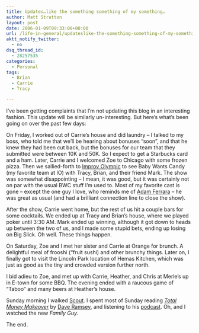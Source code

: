 ```yaml
---
title: Updates…like the something something of my something…
author: Matt Stratton
layout: post
date: 2006-01-09T09:33:00+00:00
url: /life-in-general/updateslike-the-something-something-of-my-something
aktt_notify_twitter:
  - no
dsq_thread_id:
  - 28257535
categories:
  - Personal
tags:
  - Brian
  - Carrie
  - Tracy

---
```

I&#8217;ve been getting complaints that I&#8217;m not updating this blog in an interesting fashion. This update will be similarly un-interesting. But here&#8217;s what&#8217;s been going on over the past few days:

On Friday, I worked out of Carrie&#8217;s house and did laundry &#8211; I talked to my boss, who told me that we&#8217;ll be hearing about bonuses &#8220;soon&#8221;, and that he knew they had been cut back, but the bonuses for our team that they submitted were between 10K and 50K. So I expect to get a Starbucks card and a ham. Later, Carrie and I welcomed Zoe to Chicago with some frozen pizza. Then we sallied-forth to [Improv Olympic][1] to see Baby Wants Candy (my favorite team at IO) with Tracy, Brian, and their friend Mark. The show was somewhat disappointing &#8211; I mean, it was good, but it was certainly not on par with the usual BWC stuff I&#8217;m used to. Most of my favorite cast is gone &#8211; except the one guy I love, who reminds me of [Adam Ferrara][2] &#8211; he was great as usual (and had a brilliant connection line to close the show).

After the show, Carrie went home, but the rest of us hit a couple bars for some cocktails. We ended up at Tracy and Brian&#8217;s house, where we played poker until 3:30 AM. Mark ended up winning, although it got down to heads up between the two of us, and I made some stupid bets, ending up losing on Big Slick. Oh well. These things happen.
  
<img src="https://images.amazon.com/images/P/0785263268.01._BO2,204,203,200_PIsitb-dp-500-arrow,TopRight,45,-64_AA240_SH20_SCLZZZZZZZ_.jpg" alt="" align="left" />
  
On Saturday, Zoe and I met her sister and Carrie at Orange for brunch. A delightful meal of frooshi (&#8220;fruit sushi) and other brunchy things. Later on, I finally got to visit the Lincoln Park location of Hemas Kitchen, which was just as good as the tiny and crowded version further north.

I bid adieu to Zoe, and met up with Carrie, Heather, and Chris at Merle&#8217;s up in E-town for some BBQ. The evening ended with a raucous game of &#8220;Taboo&#8221; and many beers at Heather&#8217;s house.

Sunday morning I walked [Scout][3]. I spent most of Sunday reading _[Total Money Makeover][4]_ by [Dave Ramsey][5], and listening to his [podcast][6]. Oh, and I watched the new _Family Guy_.

The end.

 [1]: https://www.iochicago.net/
 [2]: https://www.imdb.com/name/nm0273946
 [3]: https://flickr.com/photos/mugsy/tags/scout/
 [4]: https://www.amazon.com/gp/product/0785263268
 [5]: https://www.daveramsey.com/
 [6]: https://www.daveramsey.com/media/audio/podcast/podcast.xml